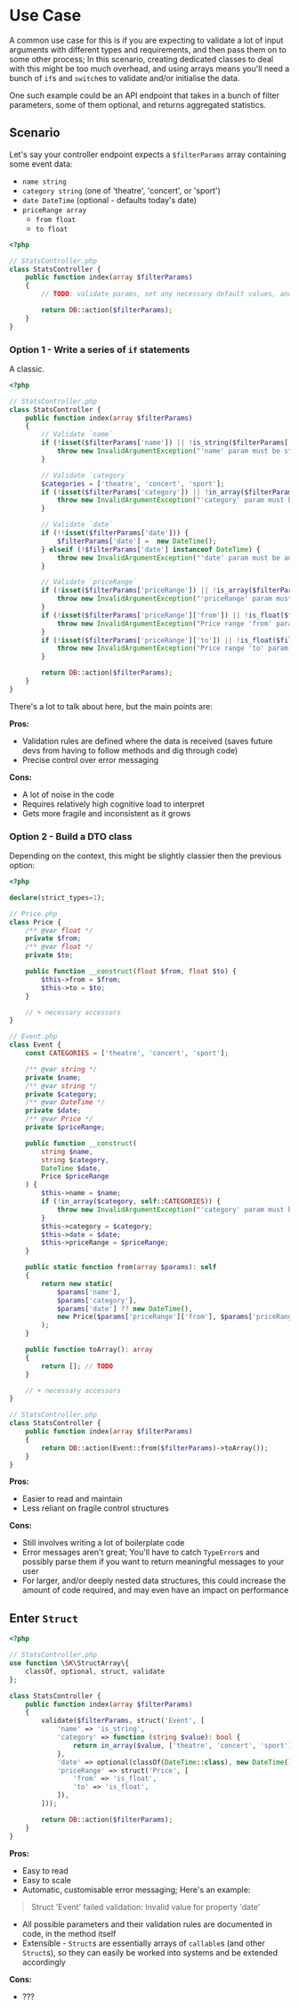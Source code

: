 # Use Case

A common use case for this is if you are expecting to validate a lot of input arguments with
different types and requirements, and then pass them on to some other process; In this scenario,
creating dedicated classes to deal with this might be too much overhead, and using arrays means
you'll need a bunch of `if`s and `switch`es to validate and/or initialise the data.

One such example could be an API endpoint that takes in a bunch of filter parameters, some of them
optional, and returns aggregated statistics.

## Scenario

Let's say your controller endpoint expects a `$filterParams` array containing some event data:

- `name string`
- `category string` (one of 'theatre', 'concert', or 'sport')
- `date DateTime` (optional - defaults today's date)
- `priceRange array`
  - `from float`
  - `to float`

```php
<?php

// StatsController.php
class StatsController {
    public function index(array $filterParams)
    {
        // TODO: validate params, set any necessary default values, and query the DB

        return DB::action($filterParams);
    }
}
```

### Option 1 - Write a series of `if` statements

A classic.

```php
<?php

// StatsController.php
class StatsController {
    public function index(array $filterParams)
    {
        // Validate `name`
        if (!isset($filterParams['name']) || !is_string($filterParams['name'])) {
            throw new InvalidArgumentException("'name' param must be string");
        }

        // Validate `category`
        $categories = ['theatre', 'concert', 'sport'];
        if (!isset($filterParams['category']) || !in_array($filterParams['category'], $categories)) {
            throw new InvalidArgumentException("'category' param must be one of: " . implode(', ', $categories));
        }

        // Validate `date`
        if (!!isset($filterParams['date'])) {
            $filterParams['date'] =  new DateTime();
        } elseif (!$filterParams['date'] instanceof DateTime) {
            throw new InvalidArgumentException("'date' param must be an instance of DateTime");
        }

        // Validate `priceRange`
        if (!isset($filterParams['priceRange']) || !is_array($filterParams['priceRange'])) {
            throw new InvalidArgumentException("'priceRange' param must be an array with 'from' and 'to' float values");
        }
        if (!isset($filterParams['priceRange']['from']) || !is_float($filterParams['priceRange']['from'])) {
            throw new InvalidArgumentException("Price range 'from' param must be a float");
        }
        if (!isset($filterParams['priceRange']['to']) || !is_float($filterParams['priceRange']['to'])) {
            throw new InvalidArgumentException("Price range 'to' param must be a float");
        }

        return DB::action($filterParams);
    }
}
```

There's a lot to talk about here, but the main points are:

**Pros:**
- Validation rules are defined where the data is received (saves future devs from
having to follow methods and dig through code)
- Precise control over error messaging

**Cons:**
- A lot of noise in the code
- Requires relatively high cognitive load to interpret
- Gets more fragile and inconsistent as it grows

### Option 2 - Build a DTO class

Depending on the context, this might be slightly classier then the previous option:

```php
<?php

declare(strict_types=1);

// Price.php
class Price {
    /** @var float */
    private $from;
    /** @var float */
    private $to;

    public function __construct(float $from, float $to) {
        $this->from = $from;
        $this->to = $to;
    }

    // + necessary accessors
}

// Event.php
class Event {
    const CATEGORIES = ['theatre', 'concert', 'sport'];

    /** @var string */
    private $name;
    /** @var string */
    private $category;
    /** @var DateTime */
    private $date;
    /** @var Price */
    private $priceRange;

    public function __construct(
        string $name,
        string $category,
        DateTime $date,
        Price $priceRange
    ) {
        $this->name = $name;
        if (!in_array($category, self::CATEGORIES)) {
            throw new InvalidArgumentException("'category' param must be one of: " . implode(', ', self::CATEGORIES);
        }
        $this->category = $category;
        $this->date = $date;
        $this->priceRange = $priceRange;
    }

    public static function from(array $params): self
    {
        return new static(
            $params['name'],
            $params['category'],
            $params['date'] ?? new DateTime(),
            new Price($params['priceRange']['from'], $params['priceRange']['to'])
        );
    }

    public function toArray(): array
    {
        return []; // TODO
    }

    // + necessary accessors
}

// StatsController.php
class StatsController {
    public function index(array $filterParams)
    {
        return DB::action(Event::from($filterParams)->toArray());
    }
}
```

**Pros:**
- Easier to read and maintain
- Less reliant on fragile control structures

**Cons:**
- Still involves writing a lot of boilerplate code
- Error messages aren't great; You'll have to catch `TypeError`s and possibly parse them
if you want to return meaningful messages to your user
- For larger, and/or deeply nested data structures, this could increase the amount of code
required, and may even have an impact on performance

## Enter `Struct`

```php
<?php

// StatsController.php
use function \SK\StructArray\{
    classOf, optional, struct, validate
};

class StatsController {
    public function index(array $filterParams)
    {
        validate($filterParams, struct('Event', [
            'name' => 'is_string',
            'category' => function (string $value): bool {
                return in_array($value, ['theatre', 'concert', 'sport']);
            },
            'date' => optional(classOf(DateTime::class), new DateTime()),
            'priceRange' => struct('Price', [
                'from' => 'is_float',
                'to' => 'is_float',
            ]),
        ]));

        return DB::action($filterParams);
    }
}
```

**Pros:**
- Easy to read
- Easy to scale
- Automatic, customisable error messaging; Here's an example:
> Struct 'Event' failed validation: Invalid value for property 'date'
- All possible parameters and their validation rules are documented in code, in the method itself
- Extensible - `Struct`s are essentially arrays of `callable`s (and other `Struct`s), so they can
easily be worked into systems and be extended accordingly

**Cons:**
- ???
